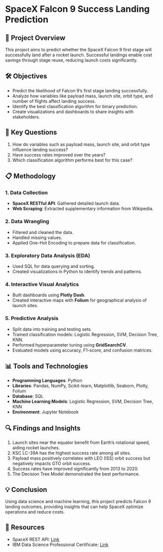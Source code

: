 # SpaceX Falcon 9 Success Landing Prediction

## 🚀 Project Overview
This project aims to predict whether the SpaceX Falcon 9 first stage will successfully land after a rocket launch. Successful landings enable cost savings through stage reuse, reducing launch costs significantly.

## 🛠 Objectives
- Predict the likelihood of Falcon 9’s first stage landing successfully.
- Analyze how variables like payload mass, launch site, orbit type, and number of flights affect landing success.
- Identify the best classification algorithm for binary prediction.
- Create visualizations and dashboards to share insights with stakeholders.

## 📄 Key Questions
1. How do variables such as payload mass, launch site, and orbit type influence landing success?
2. Have success rates improved over the years?
3. Which classification algorithm performs best for this case?

## 📋 Methodology

### 1. Data Collection
- **SpaceX RESTful API**: Gathered detailed launch data.
- **Web Scraping**: Extracted supplementary information from Wikipedia.

### 2. Data Wrangling
- Filtered and cleaned the data.
- Handled missing values.
- Applied One-Hot Encoding to prepare data for classification.

### 3. Exploratory Data Analysis (EDA)
- Used SQL for data querying and sorting.
- Created visualizations in Python to identify trends and patterns.

### 4. Interactive Visual Analytics
- Built dashboards using **Plotly Dash**.
- Created interactive maps with **Folium** for geographical analysis of launch sites.

### 5. Predictive Analysis
- Split data into training and testing sets.
- Trained classification models: Logistic Regression, SVM, Decision Tree, KNN.
- Performed hyperparameter tuning using **GridSearchCV**.
- Evaluated models using accuracy, F1-score, and confusion matrices.

## 📊 Tools and Technologies
- **Programming Languages**: Python
- **Libraries**: Pandas, NumPy, Scikit-learn, Matplotlib, Seaborn, Plotly, Folium
- **Database**: SQL
- **Machine Learning Models**: Logistic Regression, SVM, Decision Tree, KNN
- **Environment**: Jupyter Notebook

## 🔍 Findings and Insights
1. Launch sites near the equator benefit from Earth’s rotational speed, aiding rocket launches.
2. KSC LC-39A has the highest success rate among all sites.
3. Payload mass positively correlates with LEO (ISS) orbit success but negatively impacts GTO orbit success.
4. Success rates have improved significantly from 2013 to 2020.
5. The Decision Tree Model demonstrated the best performance.

## 💡 Conclusion
Using data science and machine learning, this project predicts Falcon 9 landing outcomes, providing insights that can help SpaceX optimize operations and reduce costs.

## 🔗 Resources
- SpaceX REST API: [Link](https://github.com/r-spacex/SpaceX-API)
- IBM Data Science Professional Certificate: [Link](https://www.coursera.org/professional-certificates/ibm-data-science)
